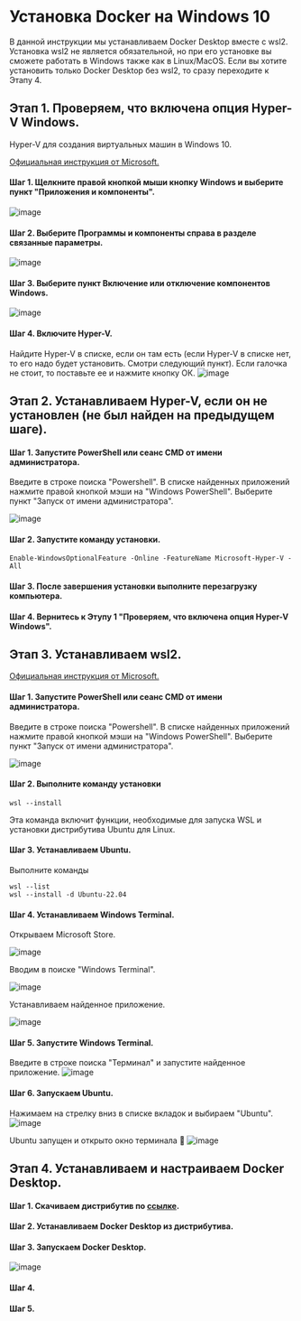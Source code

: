 # Установка Docker на Windows 10

В данной инструкции мы устанавливаем Docker Desktop вместе с wsl2. 
Установка wsl2 не является обязательной, но при его установке вы сможете работать в Windows также как в Linux/MacOS. 
Если вы хотите установить только Docker Desktop без wsl2, то сразу переходите к Этапу 4.

## Этап 1. Проверяем, что включена опция Hyper-V Windows.
Hyper-V для создания виртуальных машин в Windows 10.

[Официальная инструкция от Microsoft.](https://learn.microsoft.com/ru-ru/virtualization/hyper-v-on-windows/quick-start/enable-hyper-v)

#### Шаг 1. Щелкните правой кнопкой мыши кнопку Windows и выберите пункт "Приложения и компоненты".
![image](https://github.com/user-attachments/assets/a0724f2f-2ff0-4fb2-8ec1-767ae7bdc2aa)

#### Шаг 2. Выберите Программы и компоненты справа в разделе связанные параметры.
![image](https://github.com/user-attachments/assets/6b197a51-427b-48a8-8f78-d1793461aa73)

#### Шаг 3. Выберите пункт Включение или отключение компонентов Windows.
![image](https://github.com/user-attachments/assets/1b3f807d-0aef-495a-b449-1aadf7655e6a)

#### Шаг 4. Включите Hyper-V.
Найдите Hyper-V в списке, если он там есть (если Hyper-V в списке нет, то его надо будет установить. Смотри следующий пункт). Если галочка не стоит, то поставьте ее и нажмите кнопку ОК.
![image](https://github.com/user-attachments/assets/43f96ec9-3df6-4173-be45-dc0608381dc7)

## Этап 2. Устанавливаем Hyper-V, если он не установлен (не был найден на предыдущем шаге).

#### Шаг 1. Запустите PowerShell или сеанс CMD от имени администратора.
Введите в строке поиска "Powershell".
В списке найденных приложений нажмите правой кнопкой мэши на "Windows PowerShell".
Выберите пункт "Запуск от имени администратора".

![image](https://github.com/user-attachments/assets/77f3a856-3e22-43e5-8bb5-f3448bee8621)

#### Шаг 2. Запустите команду установки.
````
Enable-WindowsOptionalFeature -Online -FeatureName Microsoft-Hyper-V -All
````

#### Шаг 3. После завершения установки выполните перезагрузку компьютера.

#### Шаг 4. Вернитесь к Этупу 1 "Проверяем, что включена опция Hyper-V Windows".

## Этап 3. Устанавливаем wsl2.

[Официальная инструкция от Microsoft.](https://learn.microsoft.com/ru-ru/windows/wsl/install)

#### Шаг 1. Запустите PowerShell или сеанс CMD от имени администратора.
Введите в строке поиска "Powershell".
В списке найденных приложений нажмите правой кнопкой мэши на "Windows PowerShell".
Выберите пункт "Запуск от имени администратора".

![image](https://github.com/user-attachments/assets/77f3a856-3e22-43e5-8bb5-f3448bee8621)

#### Шаг 2. Выполните команду установки

````
wsl --install
````
Эта команда включит функции, необходимые для запуска WSL и установки дистрибутива Ubuntu для Linux. 

#### Шаг 3. Устанавливаем Ubuntu.

Выполните команды
````
wsl --list
wsl --install -d Ubuntu-22.04
````

#### Шаг 4. Устанавливаем Windows Terminal.

Открываем Microsoft Store.

![image](https://github.com/user-attachments/assets/2f15a8ef-9d6d-4a5e-8dd0-04972ce7c9b4)

Вводим в поиске "Windows Terminal".

![image](https://github.com/user-attachments/assets/eafa1c48-8c50-4163-8f77-2ee99bf1977d)

Устанавливаем найденное приложение.

![image](https://github.com/user-attachments/assets/a4eae157-d12f-48bf-870c-9f6dba7f3f94)

#### Шаг 5. Запустите Windows Terminal.
Введите в строке поиска "Терминал" и запустите найденное приложение.
![image](https://github.com/user-attachments/assets/5a531d46-490a-4a85-84b4-ab4610f34e09)

#### Шаг 6. Запускаем Ubuntu.
Нажимаем на стрелку вниз в списке вкладок и выбираем "Ubuntu".
![image](https://github.com/user-attachments/assets/637653da-1e63-4e56-91e5-95c66e77f472)

Ubuntu запущен и открыто окно терминала :partying_face:
![image](https://github.com/user-attachments/assets/38c53199-e225-433f-b03c-1f5bcba17ff4)


## Этап 4. Устанавливаем и настраиваем Docker Desktop.

#### Шаг 1. Скачиваем дистрибутив по [ссылке](https://www.docker.com/products/docker-desktop/).

#### Шаг 2. Устанавливаем Docker Desktop из дистрибутива.

#### Шаг 3. Запускаем Docker Desktop.
![image](https://github.com/user-attachments/assets/b4bc9c0b-f9f4-4902-b2f3-f48475247ce1)

#### Шаг 4.

#### Шаг 5.
